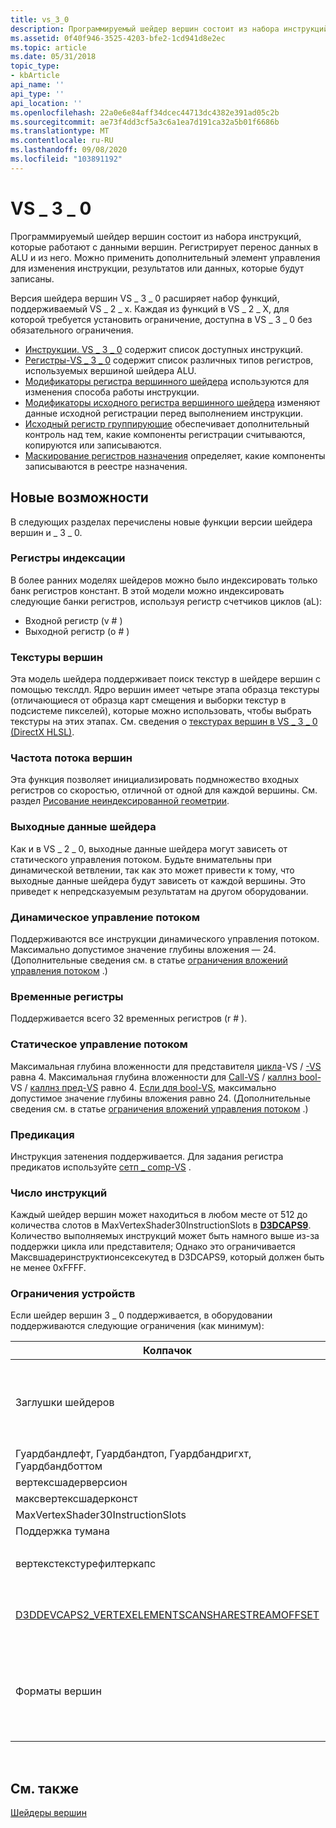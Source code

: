 ```yaml
---
title: vs_3_0
description: Программируемый шейдер вершин состоит из набора инструкций, которые работают с данными вершин. Регистрирует перенос данных в ALU и из него. Можно применить дополнительный элемент управления для изменения инструкции, результатов или данных, которые будут записаны.
ms.assetid: 0f40f946-3525-4203-bfe2-1cd941d8e2ec
ms.topic: article
ms.date: 05/31/2018
topic_type:
- kbArticle
api_name: ''
api_type: ''
api_location: ''
ms.openlocfilehash: 22a0e6e84aff34dcec44713dc4382e391ad05c2b
ms.sourcegitcommit: ae73f4dd3cf5a3c6a1ea7d191ca32a5b01f6686b
ms.translationtype: MT
ms.contentlocale: ru-RU
ms.lasthandoff: 09/08/2020
ms.locfileid: "103891192"
---
```

# <a name="vs_3_0"></a>VS \_ 3 \_ 0

Программируемый шейдер вершин состоит из набора инструкций, которые работают с данными вершин. Регистрирует перенос данных в ALU и из него. Можно применить дополнительный элемент управления для изменения инструкции, результатов или данных, которые будут записаны.

Версия шейдера вершин VS \_ 3 \_ 0 расширяет набор функций, поддерживаемый VS \_ 2 \_ x. Каждая из функций в VS \_ 2 \_ X, для которой требуется установить ограничение, доступна в VS \_ 3 \_ 0 без обязательного ограничения.

-   [Инструкции. VS \_ 3 \_ 0](dx9-graphics-reference-asm-vs-instructions-vs-3-0.md) содержит список доступных инструкций.
-   [Регистры-VS \_ 3 \_ 0](dx9-graphics-reference-asm-vs-registers-vs-3-0.md) содержит список различных типов регистров, используемых вершиной шейдера ALU.
-   [Модификаторы регистра вершинного шейдера](dx9-graphics-reference-asm-vs-registers-modifiers.md) используются для изменения способа работы инструкции.
-   [Модификаторы исходного регистра вершинного шейдера](dx9-graphics-reference-asm-vs-registers-modifiers-source.md) изменяют данные исходной регистрации перед выполнением инструкции.
-   [Исходный регистр группирующие](dx9-graphics-reference-asm-vs-registers-modifiers-source-swizzling.md) обеспечивает дополнительный контроль над тем, какие компоненты регистрации считываются, копируются или записываются.
-   [Маскирование регистров назначения](dx9-graphics-reference-asm-vs-registers-modifiers-masking.md) определяет, какие компоненты записываются в реестре назначения.

## <a name="new-features"></a>Новые возможности

В следующих разделах перечислены новые функции версии шейдера вершин и \_ 3 \_ 0.

### <a name="indexing-registers"></a>Регистры индексации

В более ранних моделях шейдеров можно было индексировать только банк регистров констант. В этой модели можно индексировать следующие банки регистров, используя регистр счетчиков циклов (aL):

-   Входной регистр (v \# )
-   Выходной регистр (o \# )

### <a name="vertex-textures"></a>Текстуры вершин

Эта модель шейдера поддерживает поиск текстур в шейдере вершин с помощью текслдл. Ядро вершин имеет четыре этапа образца текстуры (отличающиеся от образца карт смещения и выборки текстур в подсистеме пикселей), которые можно использовать, чтобы выбрать текстуры на этих этапах. См. сведения о [текстурах вершин в VS \_ 3 \_ 0 (DirectX HLSL)](/windows/desktop/direct3d9/vertex-textures-in-vs-3-0).

### <a name="vertex-stream-frequency"></a>Частота потока вершин

Эта функция позволяет инициализировать подмножество входных регистров со скоростью, отличной от одной для каждой вершины. См. раздел [Рисование неиндексированной геометрии](/windows/desktop/direct3d9/efficiently-drawing-multiple-instances-of-geometry).

### <a name="shader-output"></a>Выходные данные шейдера

Как и в VS \_ 2 \_ 0, выходные данные шейдера могут зависеть от статического управления потоком. Будьте внимательны при динамической ветвлении, так как это может привести к тому, что выходные данные шейдера будут зависеть от каждой вершины. Это приведет к непредсказуемым результатам на другом оборудовании.

### <a name="dynamic-flow-control"></a>Динамическое управление потоком

Поддерживаются все инструкции динамического управления потоком. Максимально допустимое значение глубины вложения — 24. (Дополнительные сведения см. в статье [ограничения вложений управления потоком](dx9-graphics-reference-asm-vs-instructions-flow-control.md) .)

### <a name="temporary-registers"></a>Временные регистры

Поддерживается всего 32 временных регистров (r \# ).

### <a name="static-flow-control"></a>Статическое управление потоком

Максимальная глубина вложенности для представителя [цикла](loop---vs.md)-VS / [-VS](rep---vs.md) равна 4. Максимальная глубина вложенности для [Call-VS](call---vs.md) / [каллнз bool-](callnz-bool---vs.md)VS / [каллнз пред-VS](callnz-pred---vs.md) равно 4. [Если для bool-VS](if-bool---vs.md), максимально допустимое значение глубины вложения равно 24. (Дополнительные сведения см. в статье [ограничения вложений управления потоком](dx9-graphics-reference-asm-vs-instructions-flow-control.md) .)

### <a name="predication"></a>Предикация

Инструкция затенения поддерживается. Для задания регистра предикатов используйте [сетп \_ comp-VS](setp-comp---vs.md) .

### <a name="instruction-count"></a>Число инструкций

Каждый шейдер вершин может находиться в любом месте от 512 до количества слотов в MaxVertexShader30InstructionSlots в [**D3DCAPS9**](/windows/desktop/api/d3d9caps/ns-d3d9caps-d3dcaps9). Количество выполняемых инструкций может быть намного выше из-за поддержки цикла или представителя; Однако это ограничивается Максвшадеринструктионсексекутед в D3DCAPS9, который должен быть не менее 0xFFFF.

### <a name="device-caps"></a>Ограничения устройств

Если шейдер вершин 3 \_ 0 поддерживается, в оборудовании поддерживаются следующие ограничения (как минимум):



<table>
<colgroup>
<col style="width: 50%" />
<col style="width: 50%" />
</colgroup>
<thead>
<tr class="header">
<th>Колпачок</th>
<th>Функция</th>
</tr>
</thead>
<tbody>
<tr class="odd">
<td>Заглушки шейдеров</td>
<td><ul>
<li>Динамикфловконтролдепс — 24</li>
<li>Нумтемпс — 32</li>
<li>Статикфловконтролдепс — 4</li>
<li>Затенения поддерживается.</li>
</ul></td>
</tr>
<tr class="even">
<td>Гуардбандлефт, Гуардбандтоп, Гуардбандригхт, Гуардбандботтом</td>
<td>8 КБ</td>
</tr>
<tr class="odd">
<td>вертексшадерверсион</td>
<td>3_0</td>
</tr>
<tr class="even">
<td>максвертексшадерконст</td>
<td>256</td>
</tr>
<tr class="odd">
<td>MaxVertexShader30InstructionSlots</td>
<td>512</td>
</tr>
<tr class="even">
<td>Поддержка тумана</td>
<td>D3DPRASTERCAPS_FOGVERTEX</td>
</tr>
<tr class="odd">
<td>вертекстекстурефилтеркапс</td>
<td><ul>
<li><a href="/windows/desktop/direct3d9/d3dptfiltercaps">D3DPTFILTERCAPS_MINFPOINT</a></li>
<li><a href="/windows/desktop/direct3d9/d3dptfiltercaps">D3DPTFILTERCAPS_MAGFPOINT</a></li>
</ul></td>
</tr>
<tr class="even">
<td><a href="/windows/desktop/direct3d9/d3ddevcaps2">D3DDEVCAPS2_VERTEXELEMENTSCANSHARESTREAMOFFSET</a></td>
<td>Элементы вершины в объявлении вершины могут совместно использовать одно и то же смещение потока.</td>
</tr>
<tr class="odd">
<td>Форматы вершин</td>
<td><ul>
<li>D3DDECLTYPE_UBYTE4</li>
<li>D3DDECLTYPE_UBYTE4N</li>
<li>D3DDECLTYPE_SHORT2N</li>
<li>D3DDECLTYPE_SHORT4N</li>
<li>D3DDECLTYPE_FLOAT16_2</li>
<li>D3DDECLTYPE_FLOAT16_4</li>
</ul></td>
</tr>
</tbody>
</table>



 

## <a name="related-topics"></a>См. также

<dl> <dt>

[Шейдеры вершин](dx9-graphics-reference-asm-vs.md)
</dt> </dl>

 

 